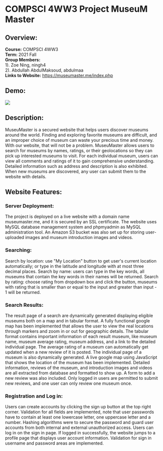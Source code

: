 # COMPSCI 4WW3 Project MuseuM Master

 
## Overview:
**Course:** COMPSCI 4WW3\
**Term:** 2021 Fall\
**Group Members:**\
1). Zoe Ning, ningh4\
2). Abdullah AbdulMaksoud, abdulmaa\
**Links to Website:** https://museumaster.me/index.php


## Demo: 
![](/img/projectDemo.gif)


## Description: 
MuseuMaster is a secured website that helps users discover museums around the world. Finding and exploring favorite museums are difficult, and an improper choice of museum can waste your precious time and money. With our website, that will not be a problem. MuseuMaster allows users to search for museums by names, ratings, or their geolocations so they can pick up interested museums to visit. For each individual museum, users can view all comments and ratings of it to gain comprehensive understanding. Detailed information such as address and description is also exhibited. When new museums are discovered, any user can submit them to the website with details.


## Website Features:

### Server Deployment:
The project is deployed on a live website with a domain name museumaster.me, and it is secured by an SSL certificate. The website uses MySQL database management system and phpmyadmin as MySQL administration tool. 
An Amazon S3 bucket was also set up for storing user-uploaded images and museum introduction images and videos.

### Searching:
Search by location: use "My Location" button to get user's current location automatically; or type in the latitude and longitude with at most three decimal places.
Search by name: users can type in the key words, all museums that contain the key words in their names will be returned.
Search by rating: choose rating from dropdown box and click the button, museums with rating that is smaller than or equal to the input and greater than input - 1 will be returned.

### Search Results:
The result page of a search are dynamically generated displaying eligible museums both on a map and in tabular format. A fully functional google map has been implemented that allows the user to view the real locations through markers and zoom in or out for geographic details. The tabular format contains important information of each result museum, like museum name, museum average rating, museum address, and a link to the detailed individual page. The average rating of a museum can automatically get updated when a new review of it is posted. 
The individual page of a museum is also dynamically generated. A live google map using JavaScript that shows the location of the museum has been implemented. Detailed information, reviews of the museum, and introduction images and videos are all extracted from database and formatted to show up. A form to add a new review was also included. Only logged in users are permitted to submit new reviews, and one user can only review one museum once.

### Registration and Log in:
Users can create accounts by clicking the sign up button at the top right corner. Validation for all fields are implemented, note that user passwords have to contain at least one lowercase letter, one uppercase letter and a number. Hashing algorithms were to secure the password and guard user accounts from both internal and external unauthorized access.
Users can log in on the sign in page. If logged in successfully, the website jumps to a profile page that displays user account information. Validation for sign in username and password areas are implemented.

